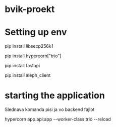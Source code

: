 # bvik-proekt
 
 # Setting up env
 pip install libsecp256k1

 pip install hypercorn["trio"]

 pip install fastapi

 pip install aleph_client


 # starting the application
 Slednava komanda pisi ja vo backend fajlot

 hypercorn app.api:app --worker-class trio --reload

